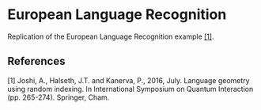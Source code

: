 # European Language Recognition

Replication of the European Language Recognition example [[1]](#1).

## References

<a id="1">[1]</a>
Joshi, A., Halseth, J.T. and Kanerva, P., 2016, July. Language geometry using random indexing. In International
Symposium on Quantum Interaction (pp. 265-274). Springer, Cham.